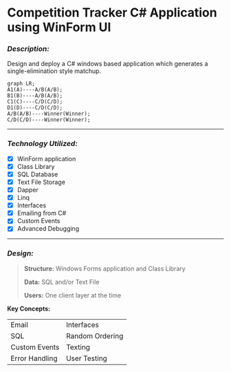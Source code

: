 # Competition Tracker C# Application using WinForm UI

### _Description:_

Design and deploy a C# windows based application which generates a single-elimination style matchup.

```mermaid
graph LR;
A1(A)----A/B(A/B);
B1(B)----A/B(A/B);
C1(C)----C/D(C/D);
D1(D)----C/D(C/D);
A/B(A/B)----Winner(Winner);
C/D(C/D)----Winner(Winner);
```

---

### _Technology Utilized:_

*   [x] WinForm application
*   [x] Class Library
*   [x] SQL Database
*   [x] Text File Storage
*   [x] Dapper
*   [x] Linq
*   [x] Interfaces
*   [x] Emailing from C#
*   [x] Custom Events
*   [x] Advanced Debugging

---

### _Design:_

> **Structure:** Windows Forms application and Class Library
> 
> **Data:** SQL and/or Text File
> 
> **Users:** One client layer at the time

**Key Concepts:**

<table><tbody><tr><td>Email</td><td>Interfaces</td></tr><tr><td>SQL</td><td>Random Ordering</td></tr><tr><td>Custom Events</td><td>Texting</td></tr><tr><td>Error Handling</td><td>User Testing</td></tr></tbody></table>
